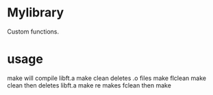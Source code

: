 # Mylibrary
Custom functions.

# usage
make will compile libft.a
make clean deletes .o files
make flclean make clean then deletes libft.a
make re makes fclean then make
